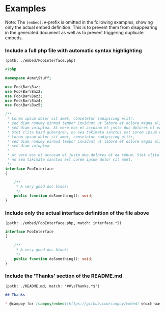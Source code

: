 # Examples

Note: The `[embed]:#`-prefix is omitted in the following examples, showing only the actual embed definition. This is to
prevent them from disappearing in the generated document as well as to prevent triggering duplicate embeds.

### Include a full php file with automatic syntax highlighting

`(path: ./embed/FooInterface.php)`

[embed]:# (path: ./embed/FooInterface.php)
```php
<?php

namespace Acme\Stuff;

use Foo\Bar\Baz;
use Foo\Bar\Baz2;
use Foo\Bar\Baz3;
use Foo\Bar\Baz4;
use Foo\Bar\Baz5;

/**
 * Lorem ipsum dolor sit amet, consetetur sadipscing elitr,
 * sed diam nonumy eirmod tempor invidunt ut labore et dolore magna aliquyam erat,
 * sed diam voluptua. At vero eos et accusam et justo duo dolores et ea rebum.
 * Stet clita kasd gubergren, no sea takimata sanctus est Lorem ipsum dolor sit amet.
 * Lorem ipsum dolor sit amet, consetetur sadipscing elitr,
 * sed diam nonumy eirmod tempor invidunt ut labore et dolore magna aliquyam erat,
 * sed diam voluptua.
 *
 * At vero eos et accusam et justo duo dolores et ea rebum. Stet clita kasd gubergren,
 * no sea takimata sanctus est Lorem ipsum dolor sit amet.
 */
interface FooInterface
{

    /**
     * A very good doc block!
     */
    public function doSomething(): void;
}

```

### Include only the actual interface definition of the file above

`(path: ./embed/FooInterface.php, match: interface.*})`

[embed]:# (path: ./embed/FooInterface.php, match: interface.*})
```php
interface FooInterface
{

    /**
     * A very good doc block!
     */
    public function doSomething(): void;
}

```

### Include the 'Thanks' section of the README.md

`(path: ./README.md, match: '##\sThanks.*$')`

[embed]:# (path: ./README.md, match: '##\sThanks.*$')
```markdown
## Thanks

* @campoy for [campoy/embed](https://github.com/campoy/embed) which was a huge inspiration.

```
